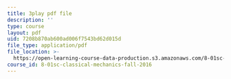 ```yaml
---
title: 3play pdf file
description: ''
type: course
layout: pdf
uid: 7208b870ab600ad006f7543bd62d015d
file_type: application/pdf
file_location: >-
  https://open-learning-course-data-production.s3.amazonaws.com/8-01sc-classical-mechanics-fall-2016/7208b870ab600ad006f7543bd62d015d_z5JfWSocZUQ.pdf
course_id: 8-01sc-classical-mechanics-fall-2016
---
```

